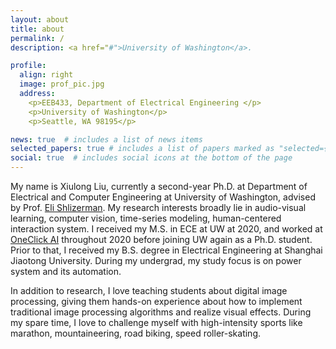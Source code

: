 ```yaml
---
layout: about
title: about
permalink: /
description: <a href="#">University of Washington</a>.

profile:
  align: right
  image: prof_pic.jpg
  address:
    <p>EEB433, Department of Electrical Engineering </p>
    <p>University of Washington</p>
    <p>Seattle, WA 98195</p>

news: true  # includes a list of news items
selected_papers: true # includes a list of papers marked as "selected={true}"
social: true  # includes social icons at the bottom of the page
---
```


My name is Xiulong Liu, currently a second-year Ph.D. at Department of Electrical and Computer
Engineering at University of Washington, advised by Prof. [Eli Shlizerman](https://faculty.washington.edu/shlizee/). My research interests broadly lie in audio-visual learning, computer vision, time-series modeling, human-centered interaction system. I received my M.S. in ECE at UW at 2020, and worked at [OneClick AI](https://www.oneclick.ai/home/) throughout 2020 before joining UW again as a Ph.D. student.
Prior to that, I received my B.S. degree in Electrical Engineering at Shanghai Jiaotong University. During my undergrad, my study focus is on power system and its automation.

In addition to research, I love teaching students about digital image processing, giving them hands-on experience about how to implement traditional image processing algorithms and realize visual effects. During my spare time, I love to challenge myself with high-intensity sports like marathon, mountaineering, road biking, speed roller-skating.



<!-- Write your biography here. Tell the world about yourself. Link to your favorite [subreddit](http://reddit.com). You can put a picture in, too. The code is already in, just name your picture `prof_pic.jpg` and put it in the `img/` folder. -->

<!-- Put your address / P.O. box / other info right below your picture. You can also disable any these elements by editing `profile` property of the YAML header of your `_pages/about.md`. Edit `_bibliography/papers.bib` and Jekyll will render your [publications page](/al-folio/publications/) automatically. -->

<!-- Link to your social media connections, too. This theme is set up to use [Font Awesome icons](http://fortawesome.github.io/Font-Awesome/) and [Academicons](https://jpswalsh.github.io/academicons/), like the ones below. Add your Facebook, Twitter, LinkedIn, Google Scholar, or just disable all of them. -->

